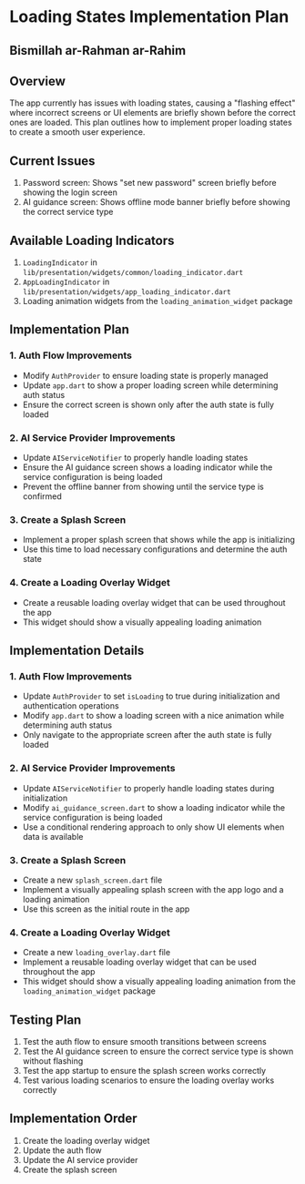 # Loading States Implementation Plan

## Bismillah ar-Rahman ar-Rahim

## Overview
The app currently has issues with loading states, causing a "flashing effect" where incorrect screens or UI elements are briefly shown before the correct ones are loaded. This plan outlines how to implement proper loading states to create a smooth user experience.

## Current Issues
1. Password screen: Shows "set new password" screen briefly before showing the login screen
2. AI guidance screen: Shows offline mode banner briefly before showing the correct service type

## Available Loading Indicators
1. `LoadingIndicator` in `lib/presentation/widgets/common/loading_indicator.dart`
2. `AppLoadingIndicator` in `lib/presentation/widgets/app_loading_indicator.dart`
3. Loading animation widgets from the `loading_animation_widget` package

## Implementation Plan

### 1. Auth Flow Improvements
- Modify `AuthProvider` to ensure loading state is properly managed
- Update `app.dart` to show a proper loading screen while determining auth status
- Ensure the correct screen is shown only after the auth state is fully loaded

### 2. AI Service Provider Improvements
- Update `AIServiceNotifier` to properly handle loading states
- Ensure the AI guidance screen shows a loading indicator while the service configuration is being loaded
- Prevent the offline banner from showing until the service type is confirmed

### 3. Create a Splash Screen
- Implement a proper splash screen that shows while the app is initializing
- Use this time to load necessary configurations and determine the auth state

### 4. Create a Loading Overlay Widget
- Create a reusable loading overlay widget that can be used throughout the app
- This widget should show a visually appealing loading animation

## Implementation Details

### 1. Auth Flow Improvements
- Update `AuthProvider` to set `isLoading` to true during initialization and authentication operations
- Modify `app.dart` to show a loading screen with a nice animation while determining auth status
- Only navigate to the appropriate screen after the auth state is fully loaded

### 2. AI Service Provider Improvements
- Update `AIServiceNotifier` to properly handle loading states during initialization
- Modify `ai_guidance_screen.dart` to show a loading indicator while the service configuration is being loaded
- Use a conditional rendering approach to only show UI elements when data is available

### 3. Create a Splash Screen
- Create a new `splash_screen.dart` file
- Implement a visually appealing splash screen with the app logo and a loading animation
- Use this screen as the initial route in the app

### 4. Create a Loading Overlay Widget
- Create a new `loading_overlay.dart` file
- Implement a reusable loading overlay widget that can be used throughout the app
- This widget should show a visually appealing loading animation from the `loading_animation_widget` package

## Testing Plan
1. Test the auth flow to ensure smooth transitions between screens
2. Test the AI guidance screen to ensure the correct service type is shown without flashing
3. Test the app startup to ensure the splash screen works correctly
4. Test various loading scenarios to ensure the loading overlay works correctly

## Implementation Order
1. Create the loading overlay widget
2. Update the auth flow
3. Update the AI service provider
4. Create the splash screen
